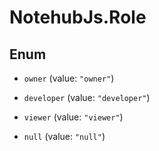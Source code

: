 # NotehubJs.Role

## Enum

- `owner` (value: `"owner"`)

- `developer` (value: `"developer"`)

- `viewer` (value: `"viewer"`)

- `null` (value: `"null"`)

